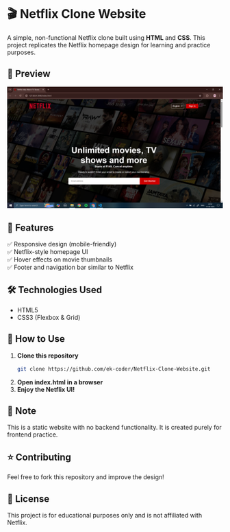 # 🎬 Netflix Clone Website  
A simple, non-functional Netflix clone built using **HTML** and **CSS**. This project replicates the Netflix homepage design for learning and practice purposes.  

## 📸 Preview  
![Netflix Clone Screenshot](Preview1.png)

## 🚀 Features  
✅ Responsive design (mobile-friendly)  
✅ Netflix-style homepage UI  
✅ Hover effects on movie thumbnails  
✅ Footer and navigation bar similar to Netflix  

## 🛠️ Technologies Used  
- HTML5  
- CSS3 (Flexbox & Grid)  


## 🔧 How to Use  
1. **Clone this repository**  
   ```sh
   git clone https://github.com/ek-coder/Netflix-Clone-Website.git
2. **Open index.html in a browser**
3. **Enjoy the Netflix UI!**

## 📌 Note
This is a static website with no backend functionality. It is created purely for frontend practice.

## ⭐ Contributing
Feel free to fork this repository and improve the design!

## 📜 License
This project is for educational purposes only and is not affiliated with Netflix.

